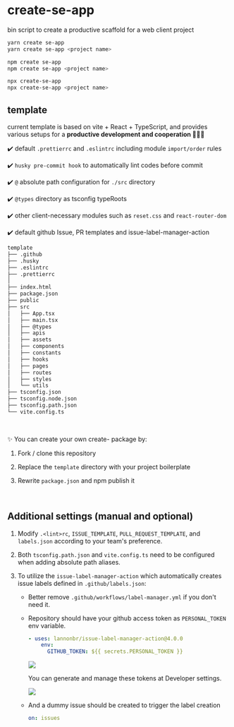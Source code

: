 # create-se-app

bin script to create a productive scaffold for a web client project

```bash
yarn create se-app
yarn create se-app <project name>

npm create se-app
npm create se-app <project name>
```

```bash
npx create-se-app
npx create-se-app <project name>
```

## template

current template is based on vite + React + TypeScript, and provides various setups for a **productive development and cooperation 🧑‍💻👬**

✔️ default `.prettierrc` and `.eslintrc` including module `import/order` rules

✔️ `husky pre-commit hook` to automatically lint codes before commit

✔️ `@` absolute path configuration for `./src` directory

✔️ `@types` directory as tsconfig typeRoots

✔️ other client-necessary modules such as `reset.css` and `react-router-dom`

✔️ default github Issue, PR templates and issue-label-manager-action

```bash
template
├── .github
├── .husky
├── .eslintrc
├── .prettierrc
│
├── index.html
├── package.json
├── public
├── src
│   ├── App.tsx
│   ├── main.tsx
│   ├── @types
│   ├── apis
│   ├── assets
│   ├── components
│   ├── constants
│   ├── hooks
│   ├── pages
│   ├── routes
│   ├── styles
│   └── utils
├── tsconfig.json
├── tsconfig.node.json
├── tsconfig.path.json
└── vite.config.ts
```

<br />

✨ You can create your own create- package by:

1. Fork / clone this repository

2. Replace the `template` directory with your project boilerplate

3. Rewrite `package.json` and npm publish it

<br />

## Additional settings (manual and optional)

1. Modify `.<lint>rc`, `ISSUE_TEMPLATE`, `PULL_REQUEST_TEMPLATE`, and `labels.json` according to your team's preference.

2. Both `tsconfig.path.json` and `vite.config.ts` need to be configured when adding absolute path aliases.

3. To utilize the `issue-label-manager-action` which automatically creates issue labels defined in `.github/labels.json`:

   - Better remove `.github/workflows/label-manager.yml` if you don't need it.

   - Repository should have your github access token as `PERSONAL_TOKEN` env variable.

     ```yml
     - uses: lannonbr/issue-label-manager-action@4.0.0
         env:
           GITHUB_TOKEN: ${{ secrets.PERSONAL_TOKEN }}
     ```

     ![](https://user-images.githubusercontent.com/63814960/224627290-851777e8-9aa2-4a08-ba95-199798d91a9a.png)

     You can generate and manage these tokens at Developer settings.

     ![](https://user-images.githubusercontent.com/63814960/224628273-512d8e16-b7ff-47e9-9019-c6ff45ed001a.png)

   - And a dummy issue should be created to trigger the label creation

     ```yml
     on: issues
     ```
